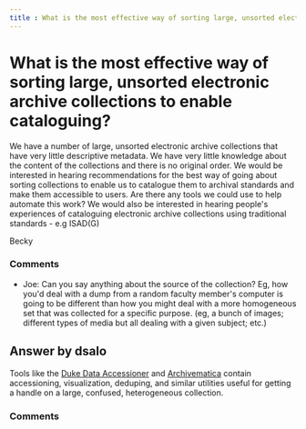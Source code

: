 ```yaml
---
title : What is the most effective way of sorting large, unsorted electronic archive collections to enable cataloguing?
---
```

What is the most effective way of sorting large, unsorted electronic archive collections to enable cataloguing?
=====================
We have a number of large, unsorted electronic archive collections that
have very little descriptive metadata. We have very little knowledge
about the content of the collections and there is no original order. We
would be interested in hearing recommendations for the best way of going
about sorting collections to enable us to catalogue them to archival
standards and make them accessible to users. Are there any tools we
could use to help automate this work? We would also be interested in
hearing people's experiences of cataloguing electronic archive
collections using traditional standards - e.g ISAD(G)

Becky

### Comments ###
* Joe: Can you say anything about the source of the collection? Eg, how you'd
deal with a dump from a random faculty member's computer is going to be
different than how you might deal with a more homogeneous set that was
collected for a specific purpose. (eg, a bunch of images; different
types of media but all dealing with a given subject; etc.)


Answer by dsalo
----------------
Tools like the [Duke Data
Accessioner](http://library.duke.edu/uarchives/about/tools/data-accessioner.html)
and [Archivematica](https://www.archivematica.org/wiki/Main_Page)
contain accessioning, visualization, deduping, and similar utilities
useful for getting a handle on a large, confused, heterogeneous
collection.

### Comments ###

